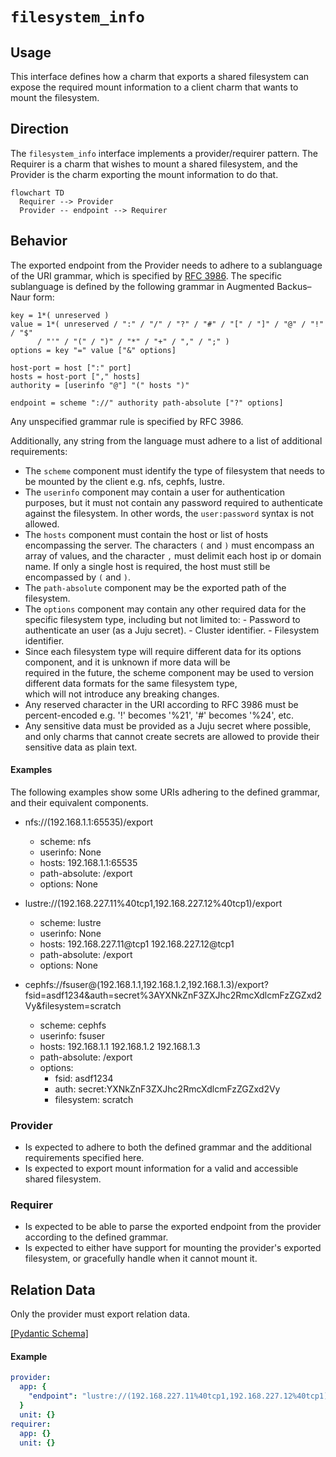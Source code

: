 # `filesystem_info`

## Usage

This interface defines how a charm that exports a shared filesystem can expose the required mount information
to a client charm that wants to mount the filesystem.

## Direction

The `filesystem_info` interface implements a provider/requirer pattern. The Requirer is a charm that wishes to
mount a shared filesystem, and the Provider is the charm exporting the mount information to do that.

```mermaid
flowchart TD
  Requirer --> Provider
  Provider -- endpoint --> Requirer
```

## Behavior

The exported endpoint from the Provider needs to adhere to a sublanguage of the URI grammar, which is specified
by [RFC 3986](https://datatracker.ietf.org/doc/html/rfc3986#appendix-A). The specific sublanguage is defined
by the following grammar in Augmented Backus–Naur form:

```
key = 1*( unreserved )
value = 1*( unreserved / ":" / "/" / "?" / "#" / "[" / "]" / "@" / "!" / "$"
      / "'" / "(" / ")" / "*" / "+" / "," / ";" )
options = key "=" value ["&" options]

host-port = host [":" port]
hosts = host-port ["," hosts]
authority = [userinfo "@"] "(" hosts ")"

endpoint = scheme "://" authority path-absolute ["?" options]
```

Any unspecified grammar rule is specified by RFC 3986.

Additionally, any string from the language must adhere to a list of additional requirements:

- The `scheme` component must identify the type of filesystem that needs to be mounted by the client e.g. nfs, cephfs, lustre.
- The `userinfo` component may contain a user for authentication purposes, but it must not contain
  any password required to authenticate against the filesystem. In other words, the `user:password` syntax is not allowed.
- The `hosts` component must contain the host or list of hosts encompassing the server. The characters
  `(` and `)` must encompass an array of values, and the character `,` must delimit each host ip or domain name. If only
  a single host is required, the host must still be encompassed by `(` and `)`.
- The `path-absolute` component may be the exported path of the filesystem.
- The `options` component may contain any other required data for the specific filesystem type, including but not limited to:
      - Password to authenticate an user (as a Juju secret).
      - Cluster identifier.
      - Filesystem identifier.
- Since each filesystem type will require different data for its options component, and it is unknown if more data will be  
  required in the future, the scheme component may be used to version different data formats for the same filesystem type,  
  which will not introduce any breaking changes.
- Any reserved character in the URI according to RFC 3986 must be percent-encoded
  e.g. '!' becomes '%21', '#' becomes '%24', etc.
- Any sensitive data must be provided as a Juju secret where possible, and only charms that cannot create secrets are
  allowed to provide their sensitive data as plain text.

#### Examples

The following examples show some URIs adhering to the defined grammar, and their equivalent components.

- nfs://(192.168.1.1:65535)/export
  - scheme: nfs
  - userinfo: None
  - hosts: 192.168.1.1:65535
  - path-absolute: /export
  - options: None

- lustre://(192.168.227.11%40tcp1,192.168.227.12%40tcp1)/export
  - scheme: lustre
  - userinfo: None
  - hosts: 192.168.227.11@tcp1 192.168.227.12@tcp1
  - path-absolute: /export
  - options: None

- cephfs://fsuser@(192.168.1.1,192.168.1.2,192.168.1.3)/export?fsid=asdf1234&auth=secret%3AYXNkZnF3ZXJhc2RmcXdlcmFzZGZxd2Vy&filesystem=scratch
  - scheme: cephfs
  - userinfo: fsuser
  - hosts: 192.168.1.1 192.168.1.2 192.168.1.3
  - path-absolute: /export
  - options:
    - fsid: asdf1234
    - auth: secret:YXNkZnF3ZXJhc2RmcXdlcmFzZGZxd2Vy
    - filesystem: scratch

### Provider

- Is expected to adhere to both the defined grammar and the additional requirements specified here.
- Is expected to export mount information for a valid and accessible shared filesystem.

### Requirer

- Is expected to be able to parse the exported endpoint from the provider according to the defined grammar.
- Is expected to either have support for mounting the provider's exported filesystem, or gracefully
  handle when it cannot mount it.

## Relation Data

Only the provider must export relation data.

[\[Pydantic Schema\]](./schema.py)

#### Example
```yaml
provider:
  app: {
    "endpoint": "lustre://(192.168.227.11%40tcp1,192.168.227.12%40tcp1)/export"
  }
  unit: {}
requirer:
  app: {}
  unit: {}
```
